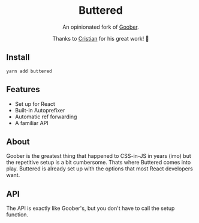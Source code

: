 <h1 align="center">
  Buttered
</h1>

<p align="center">
  An opinionated fork of <a href="https://github.com/cristianbote/goober">Goober</a>.
</p>

<p align="center">
  Thanks to <a href="https://github.com/cristianbote">Cristian</a> for his great work! 🙏
</p>

## Install

```
yarn add buttered
```

## Features

-   Set up for React
-   Built-in Autoprefixer
-   Automatic ref forwarding
-   A familiar API

## About

Goober is the greatest thing that happened to CSS-in-JS in years (imo) but the repetitive setup is a bit cumbersome. Thats where Buttered comes into play. Buttered is already set up with the options that most React developers want.

## API

The API is exactly like Goober's, but you don't have to call the setup function.
